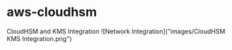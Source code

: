 # aws-cloudhsm
CloudHSM and KMS Integration
![Network Integration]("images/CloudHSM KMS Integration.png")
